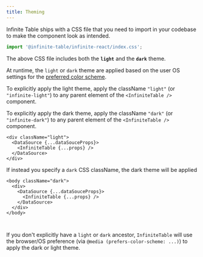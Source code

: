 ```yaml
---
title: Theming
---
```


Infinite Table ships with a CSS file that you need to import in your codebase to make the component look as intended.

```ts
import '@infinite-table/infinite-react/index.css';
```

The above CSS file includes both the **`light`** and the **`dark`** theme.


At runtime, the `light` or `dark` theme are applied based on the user OS settings for the [preferred color scheme](https://developer.mozilla.org/en-US/docs/Web/CSS/@media/prefers-color-scheme). 



To explicitly apply the light theme, apply the className `"light"` (or `"infinite-light"`) to any parent element of the `<InfiniteTable />` component.

To explicitly apply the dark theme, apply the className `"dark"` (or `"infinite-dark"`) to any parent element of the `<InfiniteTable />` component.



```tsx title=explicitly-apply-light-theme-via-container-className
<div className="light">
  <DataSource {...dataSouceProps}>
    <InfiniteTable {...props} />
  </DataSource>
</div>
```


If instead you specify a `dark` CSS className, the dark theme will be applied

```tsx title=explicitly-apply-dark-theme-via-container-className
<body className="dark">
  <div>
    <DataSource {...dataSouceProps}>
      <InfiniteTable {...props} />
    </DataSource>
  </div>
</body>
```

<Sandpack title="Theme switching demo - default to light theme">

```ts file=theme-switching-example.page.tsx

```

```ts file=columns.ts

```

</Sandpack>

<Note>

If you don't explicitly have a `light` or `dark` ancestor, `InfiniteTable` will use the browser/OS preference (via `@media (prefers-color-scheme: ...)`) to apply the dark or light theme.

</Note>
